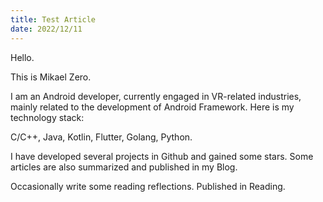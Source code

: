 ```yaml
---
title: Test Article
date: 2022/12/11
---
```


Hello.

This is Mikael Zero.

I am an Android developer, currently engaged in VR-related industries, mainly related to the development of Android Framework.
Here is my technology stack:

C/C++, Java, Kotlin, Flutter, Golang, Python.

I have developed several projects in Github and gained some stars. Some articles are also summarized and published in my Blog.

Occasionally write some reading reflections. Published in Reading.
